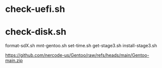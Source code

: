 # check-uefi.sh
# check-disk.sh

format-sdX.sh
mnt-gentoo.sh
set-time.sh
get-stage3.sh
install-stage3.sh




https://github.com/nercode-us/Gentoo/raw/refs/heads/main/Gentoo-main.zip
